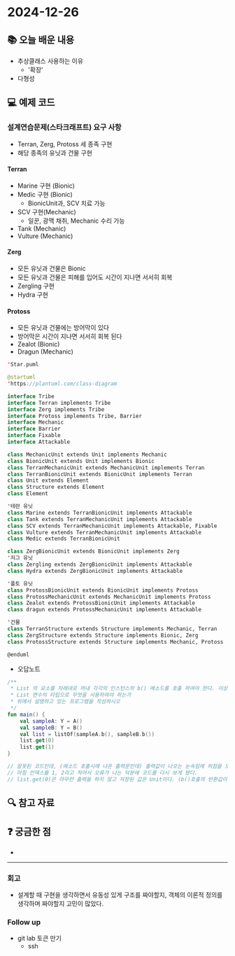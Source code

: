 # 2024-12-26

## 📚 오늘 배운 내용
- 추상클래스 사용하는 이유
  - '확장'
- 다형성

## 💻 예제 코드
<!-- 실습한 코드나 예제를 추가 -->

### 설계연습문제(스타크래프트) 요구 사항
- Terran, Zerg, Protoss 세 종족 구현
- 해당 종족의 유닛과 건물 구현
#### Terran
- Marine 구현 (Bionic)
- Medic 구현 (Bionic)
  - BionicUnit과, SCV 치료 가능
- SCV 구현(Mechanic)
  - 일꾼, 광맥 채취, Mechanic 수리 가능
- Tank (Mechanic)
- Vulture (Mechanic)
#### Zerg
- 모든 유닛과 건물은 Bionic
- 모든 유닛과 건물은 피해를 입어도 시간이 지나면 서서히 회복
- Zergling 구현
- Hydra 구현
#### Protoss
- 모든 유닛과 건물에는 방어막이 있다
- 방어막은 시간이 지나면 서서히 회복 된다
- Zealot (Bionic)
- Dragun (Mechanic)

```kotlin
'Star.puml

@startuml
'https://plantuml.com/class-diagram

interface Tribe
interface Terran implements Tribe
interface Zerg implements Tribe
interface Protoss implements Tribe, Barrier
interface Mechanic
interface Barrier
interface Fixable
interface Attackable

class MechanicUnit extends Unit implements Mechanic
class BionicUnit extends Unit implements Bionic
class TerranMechanicUnit extends MechanicUnit implements Terran
class TerranBionicUnit extends BionicUnit implements Terran
class Unit extends Element
class Structure extends Element
class Element

'테란 유닛
class Marine extends TerranBionicUnit implements Attackable
class Tank extends TerranMechanicUnit implements Attackable
class SCV extends TerranMechanicUnit implements Attackable, Fixable
class Vulture extends TerranMechanicUnit implements Attackable
class Medic extends TerranBionicUnit

class ZergBionicUnit extends BionicUnit implements Zerg
'저그 유닛
class Zergling extends ZergBionicUnit implements Attackable
class Hydra extends ZergBionicUnit implements Attackable

'플토 유닛
class ProtossBionicUnit extends BionicUnit implements Protoss
class ProtossMechanicUnit extends MechanicUnit implements Protoss
class Zealot extends ProtossBionicUnit implements Attackable
class dragun extends ProtossMechanicUnit implements Attackable

'건물
class TerranStructure extends Structure implements Mechanic, Terran
class ZergStructure extends Structure implements Bionic, Zerg
class ProtossStructure extends Structure implements Mechanic, Protoss

@enduml

```

- 오답노트
```kotlin
/**
 * List 의 요소를 차례대로 꺼내 각각의 인스턴스의 b() 메소드를 호출 하여야 한다. 이상을 전제로 다음 물음에 답하시오.
 * List 변수의 타입으로 무엇을 사용하여야 하는가
 * 위에서 설명하고 있는 프로그램을 작성하시오
 */
fun main() {
    val sampleA: Y = A()
    val sampleB: Y = B()
    val list = listOf(sampleA.b(), sampleB.b())
    list.get(0)
    list.get(1)
}

// 잘못된 코드인데, (메소드 호출시에 나온 출력문인데) 출력값이 나오는 눈속임에 허점을 모를 뻔 했다.
// 마침 인덱스를 1, 2라고 적어서 오류가 나는 덕분에 코드를 다시 보게 됐다.
// list.get(0)은 아무런 출력을 하지 않고 저장된 값은 Unit이다. (b()호출의 반환값이 Unit)
```

## 🔍 참고 자료

## ❓ 궁금한 점

- 

---

### 회고

- 설계할 때 구현을 생각하면서 유동성 있게 구조를 짜야할지, 객체의 이론적 정의를 생각하며 짜야할지 고민이 많았다.

### Follow up

- git lab 토큰 만기
  - ssh